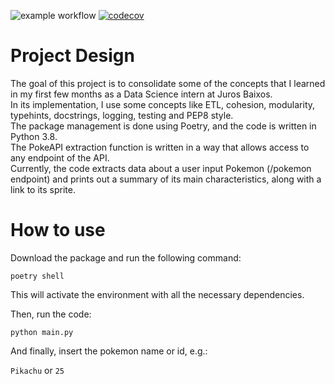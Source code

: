 ![example workflow](https://github.com/MathXCruz/Poke_API_training/actions/workflows/poke_api.yml/badge.svg)    [![codecov](https://codecov.io/gh/MathXCruz/Poke_API_training/branch/main/graph/badge.svg?token=QOH5NJA7FE)](https://codecov.io/gh/MathXCruz/Poke_API_training)

# Project Design
The goal of this project is to consolidate some of the concepts that I learned in my first few months as a Data Science intern at Juros Baixos. \
In its implementation, I use some concepts like ETL, cohesion, modularity, typehints, docstrings, logging, testing and PEP8 style. \
The package management is done using Poetry, and the code is written in Python 3.8. \
The PokeAPI extraction function is written in a way that allows access to any endpoint of the API. \
Currently, the code extracts data about a user input Pokemon (/pokemon endpoint) and prints out a summary of its main characteristics, along with a link to its sprite.

# How to use

Download the package and run the following command:

```poetry shell```

This will activate the environment with all the necessary dependencies.

Then, run the code:
    
```python main.py```

And finally, insert the pokemon name or id, e.g.:
    
```Pikachu``` or ```25```
